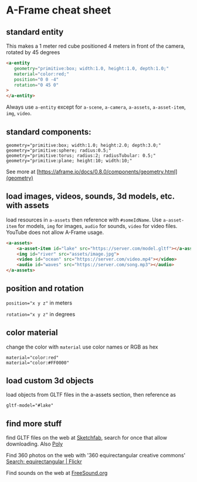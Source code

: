 



# A-Frame cheat sheet

## standard entity

This makes a 1 meter red cube 
positioned 4 meters in front of the camera, rotated by 45 degrees

```html
<a-entity
   geometry="primitive:box; width:1.0, height:1.0, depth:1.0;"
   material="color:red;"
   position="0 0 -4"
   rotation="0 45 0"
>
</a-entity>
```


Always use `a-entity` except for `a-scene`, `a-camera`, `a-assets`, `a-asset-item`, `img`, `video`. 

## standard components:
```
geometry="primitive:box; width:1.0; height:2.0; depth:3.0;"
geometry="primitive:sphere; radius:0.5;"
geometry="primitive:torus; radius:2; radiusTubular: 0.5;"
geometry="primitive:plane; height:10; width:10;" 
```

See more at [https://aframe.io/docs/0.8.0/components/geometry.html](geometry)

## load images, videos, sounds, 3d models, etc. with assets
load resources in `a-assets` then reference with `#someIdName`. Use `a-asset-item` for models,
`img` for images, `audio` for sounds, `video` for video files.  YouTube does not allow A-Frame usage.

```html
<a-assets>
    <a-asset-item id="lake" src="https://server.com/model.gltf"></a-asset-item>
    <img id="river" src="assets/image.jpg">
    <video id="ocean" src="https://server.com/video.mp4"></video>
    <audio id="waves" src="https://server.com/song.mp3"></audio>
</a-assets>
```

## position and rotation

`position="x y z"` in meters

`rotation="x y z"` in degrees


## color material
change the color with `material`
use color names or RGB as hex

`material="color:red"`  
`material="color:#FF0000"` 

## load custom 3d objects
load objects from GLTF files in the a-assets section, then reference as
```
gltf-model="#lake"
```

## find more stuff
find GLTF files on the web at [Sketchfab](https://sketchfab.com/), search
for once that allow downloading. Also [Poly](https://poly.google.com/)

Find 360 photos on the web with '360 equirectangular creative commons'
[Search: equirectangular | Flickr](https://www.flickr.com/search/?text=equirectangular&license=2%2C3%2C4%2C5%2C6%2C9)

Find sounds on the web at [FreeSound.org](https://freesound.org/)









